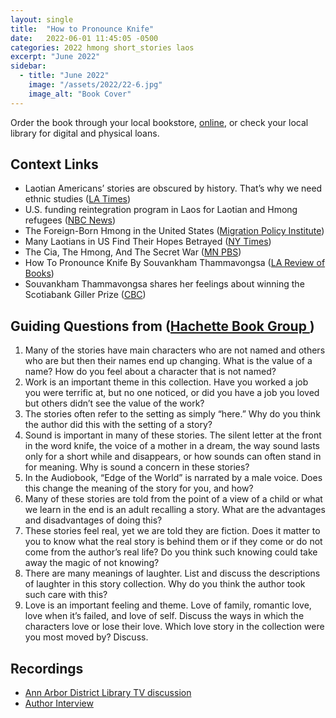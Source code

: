 ```yaml
---
layout: single
title:  "How to Pronounce Knife"
date:   2022-06-01 11:45:05 -0500
categories: 2022 hmong short_stories laos
excerpt: "June 2022"
sidebar:
  - title: "June 2022"
    image: "/assets/2022/22-6.jpg"
    image_alt: "Book Cover"
---
```


Order the book through your local bookstore, [online][buy], or check your local library for digital and physical loans. 

## Context Links
- Laotian Americans’ stories are obscured by history. That’s why we need ethnic studies ([LA Times][la])
- U.S. funding reintegration program in Laos for Laotian and Hmong refugees ([NBC News][nbc])
- The Foreign-Born Hmong in the United States ([Migration Policy Institute][mpi])
- Many Laotians in US Find Their Hopes Betrayed ([NY Times][nyt])
- The Cia, The Hmong, And The Secret War ([MN PBS][pbs])
- How To Pronounce Knife By Souvankham Thammavongsa ([LA Review of Books][larb])
- Souvankham Thammavongsa shares her feelings about winning the Scotiabank Giller Prize ([CBC][cbc])

## Guiding Questions from ([Hachette Book Group ][hbg])

1. Many of the stories have main characters who are not named and others who are but then their names end up changing. What is the value of a name? How do you feel about a character that is not named? 
2. Work is an important theme in this collection. Have you worked a job you were terrific at, but no one noticed, or did you have a job you loved but others didn’t see the value of the work? 
3. The stories often refer to the setting as simply “here.” Why do you think the author did this with the setting of a story? 
4. Sound is important in many of these stories. The silent letter at the front in the word knife, the voice of a mother in a dream, the way sound lasts only for a short while and disappears, or how sounds can often stand in for meaning. Why is sound a concern in these stories? 
5. In the Audiobook, “Edge of the World” is narrated by a male voice. Does this change the meaning of the story for you, and how? 
6. Many of these stories are told from the point of a view of a child or what we learn in the end is an adult recalling a story. What are the advantages and disadvantages of doing this? 
7. These stories feel real, yet we are told they are fiction. Does it matter to you to know what the real story is behind them or if they come or do not come from the author’s real life? Do you think such knowing could take away the magic of not knowing? 
8. There are many meanings of laughter. List and discuss the descriptions of laughter in this story collection. Why do you think the author took such care with this?
9. Love is an important feeling and theme. Love of family, romantic love, love when it’s failed, and love of self. Discuss the ways in which the characters love or lose their love. Which love story in the collection were you most moved by? Discuss.

## Recordings
- [Ann Arbor District Library TV discussion][aadl]
- [Author Interview][author-interview]

[buy]: https://bookshop.org/lists/2022-picks
[la]: https://www.unerasedbookclub.com/post/june-2022-how-to-pronounce-knife
[nbc]: https://www.nbcnews.com/news/asian-america/u-s-funding-reintegration-program-laos-laotian-hmong-refugees-n1136356
[mpi]: https://www.migrationpolicy.org/article/foreign-born-hmong-united-states
[nyt]: https://www.nytimes.com/1997/12/27/world/many-laotians-in-us-find-their-hopes-betrayed.html
[pbs]: https://www.mnvietnam.org/story/the-cia-the-hmong-and-the-secret-war/
[larb]: https://losangelesreview.org/review-pronounce-knife-souvankham-thammavongsa/
[cbc]: https://www.cbc.ca/radio/thenextchapter/full-episode-aug-9-2021-1.5869059/souvankham-thammavongsa-shares-her-feelings-about-winning-the-scotiabank-giller-prize-1.5869062
[hbg]: https://www.hachettebookgroup.com/wp-content/uploads/2019/07/HTPK-RGG-1.pdf
[aadl]: https://youtu.be/6bZLayJ7OVA
[author-interview]: instagram.com/unerasedbc